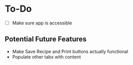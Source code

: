 # To-Do
- [ ] Make sure app is accessible
## Potential Future Features
- Make Save Recipe and Print buttons actually functional
- Populate other tabs with content